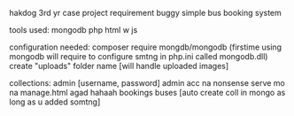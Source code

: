 hakdog
3rd yr case project requirement
buggy simple bus booking system

tools used:
mongodb
php
html w js

configuration needed:
composer require mongdb/mongodb (firstime using mongodb will require to configure smtng in php.ini called mongodb.dll)
create "uploads" folder name [will handle uploaded images]

collections:
admin [username, password] admin acc na nonsense serve mo na manage.html agad hahaah
bookings
buses
[auto create coll in mongo as long as u added somtng]
